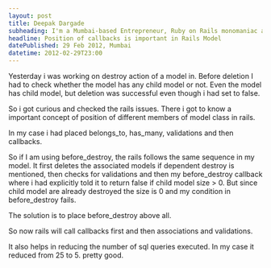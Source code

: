 ```yaml
---
layout: post
title: Deepak Dargade
subheading: I'm a Mumbai-based Entrepreneur, Ruby on Rails monomaniac and Food enthusiast.
headline: Position of callbacks is important in Rails Model
datePublished: 29 Feb 2012, Mumbai
datetime: 2012-02-29T23:00
---
```


Yesterday i was working on destroy action of a model in. Before deletion I had to check whether the model has any child model or not. Even the model has child model, but deletion was successful even though i had set to false.

So i got curious and checked the rails issues. There i got to know a important concept of position of different members of model class in rails.

In my case i had placed belongs_to, has_many, validations and then callbacks.

So if I am using before_destroy, the rails follows the same sequence in my model. It first deletes the associated models if dependent destroy is mentioned, then checks for validations and then my before_destroy callback where i had explicitly told it to return false if child model size > 0. But since child model are already destroyed the size is 0 and my condition in before_destroy fails.

The solution is to place before_destroy above all.

So now rails will call callbacks first and then associations and validations.

It also helps in reducing the number of sql queries executed. In my case it reduced from 25 to 5. pretty good.
